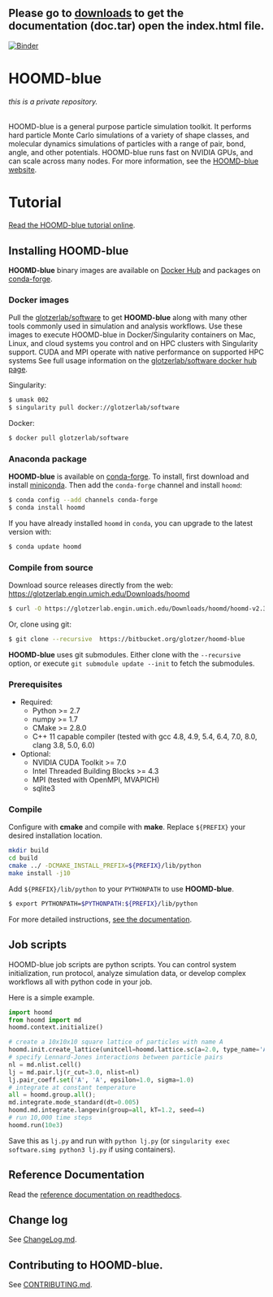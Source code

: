 ## Please go to [downloads](https://bitbucket.org/glotzer/hoomd-blue-alchemy-hpmc/downloads) to get the documentation (doc.tar) open the index.html file.


[![Binder](http://mybinder.org/badge.svg)](http://mybinder.org:/repo/joaander/hoomd-examples)

# HOOMD-blue
###### this is a private repository.

HOOMD-blue is a general purpose particle simulation toolkit. It performs hard particle Monte Carlo simulations
of a variety of shape classes, and molecular dynamics simulations of particles with a range of pair, bond, angle,
and other potentials. HOOMD-blue runs fast on NVIDIA GPUs, and can scale across
many nodes. For more information, see the [HOOMD-blue website](http://glotzerlab.engin.umich.edu/hoomd-blue).

# Tutorial

[Read the HOOMD-blue tutorial online](http://nbviewer.jupyter.org/github/joaander/hoomd-examples/blob/master/index.ipynb).

## Installing HOOMD-blue

**HOOMD-blue** binary images are available on [Docker Hub](https://hub.docker.com/) and packages on [conda-forge](https://conda-forge.org/).

### Docker images

Pull the [glotzerlab/software](https://hub.docker.com/r/glotzerlab/software/) to get **HOOMD-blue** along with
many other tools commonly used in simulation and analysis workflows. Use these images to execute HOOMD-blue in
Docker/Singularity containers on Mac, Linux, and cloud systems you control and on HPC clusters with Singularity support.
CUDA and MPI operate with native performance on supported HPC systems
See full usage information on the [glotzerlab/software docker hub page](https://hub.docker.com/r/glotzerlab/software/).

Singularity:
```bash
$ umask 002
$ singularity pull docker://glotzerlab/software
```

Docker:
```bash
$ docker pull glotzerlab/software
```

### Anaconda package

**HOOMD-blue** is available on [conda-forge](https://conda-forge.org/).
To install, first download and install [miniconda](http://conda.pydata.org/miniconda.html).
Then add the `conda-forge` channel and install ``hoomd``:

```bash
$ conda config --add channels conda-forge
$ conda install hoomd
```

If you have already installed ``hoomd`` in ``conda``, you can upgrade to the latest version with:

```bash
$ conda update hoomd
```

### Compile from source

Download source releases directly from the web: https://glotzerlab.engin.umich.edu/Downloads/hoomd

```bash
$ curl -O https://glotzerlab.engin.umich.edu/Downloads/hoomd/hoomd-v2.3.4.tar.gz
```

Or, clone using git:

```bash
$ git clone --recursive  https://bitbucket.org/glotzer/hoomd-blue
```

**HOOMD-blue** uses git submodules. Either clone with the ``--recursive`` option, or execute ``git submodule update --init``
to fetch the submodules.

### Prerequisites

 * Required:
     * Python >= 2.7
     * numpy >= 1.7
     * CMake >= 2.8.0
     * C++ 11 capable compiler (tested with gcc 4.8, 4.9, 5.4, 6.4, 7.0, 8.0, clang 3.8, 5.0, 6.0)
 * Optional:
     * NVIDIA CUDA Toolkit >= 7.0
     * Intel Threaded Building Blocks >= 4.3
     * MPI (tested with OpenMPI, MVAPICH)
     * sqlite3

### Compile

Configure with **cmake** and compile with **make**. Replace ``${PREFIX}`` your desired installation location.

```bash
mkdir build
cd build
cmake ../ -DCMAKE_INSTALL_PREFIX=${PREFIX}/lib/python
make install -j10
```

Add ``${PREFIX}/lib/python`` to your ``PYTHONPATH`` to use **HOOMD-blue**.

```bash
$ export PYTHONPATH=$PYTHONPATH:${PREFIX}/lib/python
```

For more detailed instructions, [see the documentation](http://hoomd-blue.readthedocs.io/en/stable/compiling.html).

## Job scripts

HOOMD-blue job scripts are python scripts. You can control system initialization, run protocol, analyze simulation data,
or develop complex workflows all with python code in your job.

Here is a simple example.

```python
import hoomd
from hoomd import md
hoomd.context.initialize()

# create a 10x10x10 square lattice of particles with name A
hoomd.init.create_lattice(unitcell=hoomd.lattice.sc(a=2.0, type_name='A'), n=10)
# specify Lennard-Jones interactions between particle pairs
nl = md.nlist.cell()
lj = md.pair.lj(r_cut=3.0, nlist=nl)
lj.pair_coeff.set('A', 'A', epsilon=1.0, sigma=1.0)
# integrate at constant temperature
all = hoomd.group.all();
md.integrate.mode_standard(dt=0.005)
hoomd.md.integrate.langevin(group=all, kT=1.2, seed=4)
# run 10,000 time steps
hoomd.run(10e3)
```

Save this as `lj.py` and run with `python lj.py` (or `singularity exec software.simg python3 lj.py` if using containers).

## Reference Documentation

Read the [reference documentation on readthedocs](http://hoomd-blue.readthedocs.io).

## Change log

See [ChangeLog.md](ChangeLog.md).

## Contributing to HOOMD-blue.

See [CONTRIBUTING.md](CONTRIBUTING.md).
